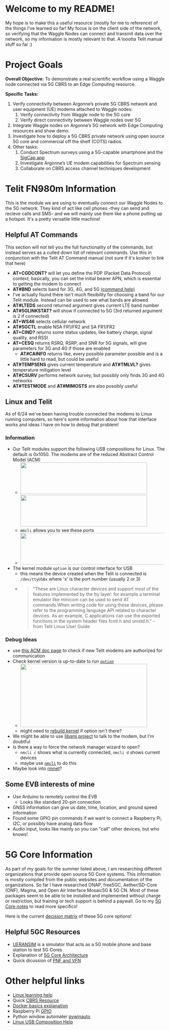 # Welcome to my README! 
My hope is to make this a useful resource (mostly for me to reference) of the things I've learned so far! My focus is on the client side of the network, so verifying that the Waggle Nodes can connect and transmit data over the network, so my information is mostly relevant to that. A loootta Telit manual stuff so far :)
# Project Goals
**Overall Objective:** To demonstrate a real scientific workflow using a Waggle node connected via 5G CBRS to an Edge Computing resource.

**Specific Tasks:**

1. Verify connectivity between Argonne’s private 5G CBRS network and user equipment (UE) modems attached to Waggle nodes:
    1. Verify connectivity from Waggle node to the 5G core
    2. Verify direct connectivity between Waggle nodes over 5G
2. Integrate Waggle nodes on Argonne’s 5G network with Edge Computing resources and show demo.
3. Investigate how to deploy a 5G CBRS private network using open source 5G core and commercial off the shelf (COTS) radios.
4. Other tasks:
    1. Conduct Spectrum surveys using a 5G-capable smartphone and the [SigCap app](https://people.cs.uchicago.edu/~muhiqbalcr/sigcap/)
    2. Investigate Argonne’s UE modem capabilities for Spectrum sensing
    3. Collaborate on CBRS access channel techniques development

# Telit FN980m Information

This is the module we are using to eventually connect our Waggle Nodes to the 5G network. They kind of act like cell phones -they can send and recieve calls and SMS- and we will mainly use them like a phone putting up a hotspot. It's a pretty versatile little machine!

## Helpful AT Commands

This section will not tell you the full functionality of the commands, but instead serves as a culled down list of relevant commands. Use this in conjunction with the Telit AT Command manual (not sure if it's kosher to link that here)
- **AT+CGDCONT?** will let you define the PDP (Packet Data Protocol) context; basically, you can set the initial bearer APN, which is essential to getting the modem to connect
-  **AT#BND** selects band for 3G, 4G, and 5G [(command help)](https://techship.com/faq/how-to-use-atbnd-to-select-active-bands-on-telit-modules/)
  - I've actually found there isn't much flexibility for choosing a band for our Telit module. Instead can be used to see what bands are allowed
- **AT#LTEDS** second returned argument gives current LTE band number
- **AT#5GLINKSTAT?** will show if connected to 5G (3rd returned argument is 2 if connected)
- **AT+WS46** selects cellular network 
- **AT#5GCTL** enable NSA FR1/FR2 and SA FR1/FR2 
- **AT+CIND?** returns some status updates, like battery charge, signal quality, and RSSI 
- **AT+CESQ** returns RSRQ, RSRP, and SNR for 5G signals, will give parameters for 3G and 4G if those are enabled 
  - **AT#CAINFO** returns like, every possible parameter possible and is a little hard to read, but could be useful
- **AT#TEMPSENS** gives current temperature and **AT#TMLVL?** gives temperature mitigation level 
- **AT#CSURV** performs network survey, but possibly only finds 3G and 4G networks 
- **AT#TESTMODE** and **AT#MIMOSTS** are also possibly useful 

## Linux and Telit

As of 6/24 we've been having trouble connected the modems to Linux running computers, so here's some information about how that interface works and ideas I have on how to debug that problem!

### Information
- Our Telit modules support the following USB compositions for Linux. The default is 0x1050. The modems are of the reduced Abstract Control Model (ACM)
    - <img src="https://user-images.githubusercontent.com/107580325/178064067-58db0cbd-9ec0-43e1-aa05-32ae9b29442d.png" height="100" width="400"> <img src="https://user-images.githubusercontent.com/107580325/178064285-a0481560-6d87-4eb5-99be-c710da8ebd95.png" height="100" width="400">
    - `mmcli` allows you to see these ports
    - <img src="https://user-images.githubusercontent.com/107580325/178070156-96091343-7972-4d82-bea0-3d2dc66a956f.png" height="100" width="600">
- The kernel module `option` is our control interface for USB
    - this means the device created when the Telit is connected is `/dev/ttyUSBx` where 'x' is the port number (usually 2 or 3)
    - > "These are Linux character devices and support most of the features implemented by the tty layer: for example a terminal emulator like minicom can be used to send AT commands.When writing code for using these devices, please refer to the programming language API related to character devices. As an example, C applications can use the exported functions in the system header files fcntl.h and unistd.h." - from Telit Linux User Guide

### Debug Ideas

- use [this ACM doc page](https://docs.kernel.org/usb/authorization.html) to check if new Telit modems are authorized for communication
- Check kernel version is up-to-date to run [`option`](https://superuser.com/questions/691271/what-does-modprobe-option-do)
    - <img src="https://user-images.githubusercontent.com/107580325/178068703-6fe4c3bf-ab7a-4596-aa64-03fcd02bfa58.png" height="200" width="400">
    - might need to [rebuild kernel](https://www.olimex.com/forum/index.php?topic=558.0) if option isn't there?
- We might be able to use [libqmi project](https://gitlab.freedesktop.org/mobile-broadband/libqmi) to talk to the modem, but I'm doubtful
- Is there a way to force the network manager wizard to open?
    - `nmcli c` shows what is currently connected, `nmcli d` shows current devices 
    - maybe use [`nmcli`](https://developer-old.gnome.org/NetworkManager/stable/nmcli-examples.html#:~:text=nmcli%20is%20a%20command%2Dline,and%20usage%20scenarios%20of%20nmcli.) to do this
- Maybe look into [rmnet](https://www.kernel.org/doc/html/v5.8/networking/device_drivers/qualcomm/rmnet.html)?


## Some EVB interests of mine

  - Use Arduino to remotely control the EVB
    - Looks like standard 20-pin connection
  - GNSS information can give us date, time, location, and ground speed information
  - Found some GPIO pin commands if we want to connect a Raspberry Pi, I2C, or possibly have analog data flow
  - Audio input, looks like mainly so you can "call" other devices, but who knows!

# 5G Core Information
As part of my goals for the summer listed above, I am researching different organizations that provide open source 5G Core systems. This information is mostly compiled from the public websites and documentation of the organizations. So far I have researched ONAP, free5GC, Aether/SD-Core (ONF), Magma, and Open Air Interface Mosaic5G & 5G CN. Most of these packages seem to be able to be installed and implemented without charge or restriction, but training or tech support is behind a paywall. Go to my [5G Core notes](https://github.com/waggle-sensor/summer2022/blob/main/snead/5G-Core.md#5g-core-information) to read more specifics!

Here is the current [decision matrix](https://github.com/waggle-sensor/summer2022/blob/main/snead/5GCoreDecisionMatrix_7-12-2022.pdf) of these 5G core options!

## Helpful 5GC Resources
- [UERANSIM](https://github.com/aligungr/UERANSIM) is a simulator that acts as a 5G mobile phone and base station to test 5G Cores 
- Explanation of [5G Core Architecture](https://www.digi.com/blog/post/5g-network-architecture)
- Quick dicussion of [PNF and VFN](https://www.linkedin.com/pulse/technology-analogy-physical-virtual-network-functions-milind-kulkarni/)

# Other helpful links
- [Linux learning help](https://linuxjourney.com/)
- Quick [CBRS Resource](https://www.fiercewireless.com/private-wireless/what-cbrs)
- [Docker basics explanation](https://yannmjl.medium.com/what-is-docker-in-simple-english-a24e8136b90b#:~:text=Docker%20is%20a%20tool%20designed,all%20out%20as%20one%20package.)
- Raspberry Pi [GPIO](https://www.tomshardware.com/reviews/raspberry-pi-gpio-pinout,6122.html)
- Python window automater [pywinauto](https://pywinauto.readthedocs.io/en/latest/getting_started.html)
- [Linux USB Composition Help](https://lwn.net/Articles/395712/)
